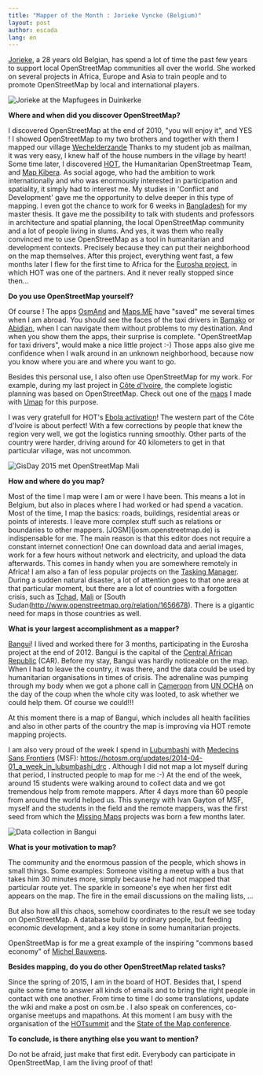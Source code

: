 ```yaml
---
title: "Mapper of the Month : Jorieke Vyncke (Belgium)"
layout: post
author: escada
lang: en
---
```


<p><a href="http://www.openstreetmap.org/user/Jorieke%20V" rel="nofollow">Jorieke</a>, a 28 years old Belgian, has spend a lot of time the past few years to support local OpenStreetMap communities all over the world. She worked on several projects in Africa, Europe and Asia to train people and to promote OpenStreetMap by local and international players.</p>

<p><img src="https://photos.smugmug.com/OSM/Screenshots/Mapper-in-the-Spotlight/Jorieke-Vyncke/i-6b3swBq/0/X2/Mapfugees%20in%20Duinkerke-X2.jpg" alt="Jorieke at the  Mapfugees in Duinkerke"></p>

<p><strong>Where and when did you discover OpenStreetMap?</strong></p>

<p>I discovered OpenStreetMap at the end of 2010, "you will enjoy it", and YES ! I showed OpenStreetMap  to my two brothers and together with them I mapped our village <a href="http://www.openstreetmap.org/node/255613117#map=13/51.2636/4.7861" rel="nofollow">Wechelderzande</a>
Thanks to my student job as mailman, it was very easy, I knew half of the house numbers in the village by heart!
Some time later, I discovered <a href="https://hotosm.org/" rel="nofollow">HOT</a>, the Humanitarian OpenStreetmap Team, and <a href="http://mapkibera.org/" rel="nofollow">Map Kibera</a>. As social agoge, who had the ambition to work internationally and who was enormously interested in participation and spatiality, it simply had to interest me. My studies in 'Conflict and Development' gave me the opportunity to delve deeper in this type of mapping. I even got the chance to work for 6 weeks in <a href="http://www.openstreetmap.org/relation/184640" rel="nofollow">Bangladesh</a> for my master thesis. It gave me the possibility to talk with students and professors in architecture and spatial planning, the local OpenStreetMap community and a lot of people living in slums.
And yes, it was them who really convinced me to use OpenStreetMap as a tool in humanitarian and development contexts. Precisely because they can put their neighborhood on the map themselves. After this project, everything went fast, a few months later I flew for the first time to Africa for the <a href="https://hotosm.org/projects/eurosha_0" rel="nofollow">Eurosha project</a>, in which HOT was one of the partners. And it never really stopped since then...</p>

<p><strong>Do you use OpenStreetMap yourself?</strong></p>

<p>Of course ! The apps  <a href="http://osmand.net/" rel="nofollow">OsmAnd</a> and <a href="http://maps.me/en/home" rel="nofollow">Maps.ME</a> have "saved" me several times when I am abroad. You should see the faces of the taxi drivers in <a href="http://www.openstreetmap.org/node/27564954" rel="nofollow">Bamako</a> or <a href="http://www.openstreetmap.org/node/1046100133#map=11/5.3207/-4.0162" rel="nofollow">Abidjan</a>, when I can navigate them without problems to my destination. And when you show them the apps, their surprise is complete. "OpenStreetMap for taxi drivers", would make a nice little project :-) Those apps also give me confidence when I walk around in an unknown neighborhood, because now you know where you are and where you want to go.</p>

<p>Besides this personal use, I also often use OpenStreetMap for my work. For example, during my last project in <a href="http://www.openstreetmap.org/relation/192779" rel="nofollow">Côte d'Ivoire</a>, the complete logistic planning was based on OpenStreetMap. Check out one of the <a href="http://umap.openstreetmap.fr/nl/map/villages-a-enqueter-region-tonkpi-bleu-village-pmh_88667#9/7.3093/-7.8333" rel="nofollow">maps</a> I made with <a href="http://umap.openstreetmap.fr/en/" rel="nofollow">Umap</a> for this purpose.</p>

<p>I was very gratefull for HOT's <a href="https://hotosm.org/projects/west_africa_ebola_epidemic" rel="nofollow">Ebola activation</a>! The western part of the Côte d'Ivoire is about perfect! With a few corrections by people that knew the region very well, we got the logistics running smoothly. Other parts of the country were harder, driving around for 40 kilometers to get in that particular village, was not uncommon.</p>

<p><img src="https://photos.smugmug.com/OSM/Screenshots/Mapper-in-the-Spotlight/Jorieke-Vyncke/i-CnbCsB7/0/XL/GisDay%202015%20met%20OpenStreetMap%20Mali-XL.jpg" alt="GisDay 2015 met OpenStreetMap Mali"></p>

<p><strong>How and where do you map?</strong></p>

<p>Most of the time I map were I am or were I have been. This means a lot in Belgium, but also in places where I had worked or had spend a vacation. Most of the time, I map the basics: roads, buildings, residential areas or points of interests. I leave more complex stuff such as relations or boundaries to other mappers.
[JOSM](josm.openstreetmap.de) is indispensable for me. The main reason is that this editor does not require a constant internet connection! One can download data and aerial images, work for a few hours without network and electricity, and upload the data afterwards. This comes in handy when you are somewhere remotely in Africa!
I am also a fan of less popular projects on the <a href="http://tasks.hotosm.org/" rel="nofollow">Tasking Manager</a>. During a sudden natural disaster, a lot of attention goes to that one area at that particular moment, but there are a lot of countries with a forgotten crisis, such as <a href="http://www.openstreetmap.org/relation/2361304" rel="nofollow">Tchad</a>, <a href="http://www.openstreetmap.org/relation/192785" rel="nofollow">Mali</a> or [South Sudan(<a href="http://www.openstreetmap.org/relation/1656678" rel="nofollow">http://www.openstreetmap.org/relation/1656678</a>). There is a gigantic need for maps in those countries as well.</p>

<p><strong>What is your largest accomplishment as a mapper?</strong></p>

<p><a href="http://www.openstreetmap.org/relation/4119221" rel="nofollow">Bangui</a>! I lived and worked there for 3 months, participating in the Eurosha project  at the end of 2012. Bangui is the capital of the <a href="http://www.openstreetmap.org/relation/192790" rel="nofollow">Central African Republic</a> (CAR). Before my stay, Bangui was hardly noticeable on the map. When I had to leave the country, it was there, and the data could be used by humanitarian organisations in times of crisis. The adrenaline was pumping through my body when we got a phone call in <a href="http://www.openstreetmap.org/relation/192830" rel="nofollow">Cameroon</a> from  <a href="http://www.unocha.org/" rel="nofollow">UN OCHA</a> on the day of the coup when the whole city was looted, 
to ask whether we could help them. Of course we could!!!</p>

<p>At this moment there is a map of Bangui, which includes all health facilities and also in other parts of the country the map is improving via HOT remote mapping projects.</p>

<p>I am also very proud of the week I spend in  <a href="http://www.openstreetmap.org/node/27564973" rel="nofollow">Lubumbashi</a>  with <a href="http://www.msf.org/" rel="nofollow">Medecins Sans Frontiers</a> (MSF): <a href="https://hotosm.org/updates/2014-04-01_a_week_in_lubumbashi_drc" rel="nofollow">https://hotosm.org/updates/2014-04-01_a_week_in_lubumbashi_drc</a> . Although I did not map a lot myself during that period, I instructed people to map for me :-) At the end of the week, around 15 students were walking around to collect data and we got tremendous help from remote mappers. After 4 days more than 60 people from around the world helped us. This synergy with Ivan Gayton of MSF, myself and the students in the field and the remote mappers, was the first seed from which the   <a href="http://www.missingmaps.org/" rel="nofollow">Missing Maps</a> projects was born a few months later.</p>

<p><img src="https://photos.smugmug.com/OSM/Screenshots/Mapper-in-the-Spotlight/Jorieke-Vyncke/i-Q7G9CLW/0/XL/Dataverzameling%20in%20Bangui-XL.jpg" alt="Data collection in Bangui"></p>

<p><strong>What is your motivation to map?</strong></p>

<p>The community and the enormous passion of the people, which shows in small things. Some examples: Someone visiting a meetup with a bus that takes him 30 minutes more, simply because he had not mapped that particular route yet. The sparkle in someone's eye when her first edit appears on the map. The fire in the email discussions on the mailing lists, ...</p>

<p>But also how all this chaos, somehow coordinates to the result we see today on OpenStreetMap. A database build by ordinary people, but feeding economic development, and a key stone in some humanitarian projects.</p>

<p>OpenStreetMap is for me a great example of the inspiring "commons based economy" of <a href="https://en.wikipedia.org/wiki/Michel_Bauwens" rel="nofollow">Michel Bauwens</a>.</p>

<p><strong>Besides mapping, do you do other OpenStreetMap related tasks?</strong></p>

<p>Since the spring of 2015, I am in the board of HOT. Besides that, I spend quite some time to answer all kinds of emails and to bring the right people in contact with one another.
From time to time I do some translations, update the wiki and make a post on osm.be  .  I also speak on conferences, co-organise meetups and mapathons. At this moment I am busy with the organisation of the <a href="http://summit.hotosm.org/" rel="nofollow">HOTsummit</a> and the <a href="http://2016.stateofthemap.org/" rel="nofollow">State of the Map conference</a>.</p>

<p><strong>To conclude, is there anything else you want to mention?</strong></p>

<p>Do not be afraid, just make that first edit. Everybody can participate in OpenStreetMap, I am the living proof of that!</p>
